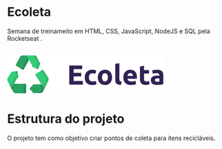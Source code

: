 # Ecoleta
Semana de treinameito em HTML, CSS, JavaScript, NodeJS e SQL pela Rocketseat .

</br>




<img src="/public/assets/logo.svg" >

# Estrutura do projeto
O projeto tem como objetivo criar pontos de coleta para itens recicláveis.


